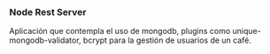 ### Node Rest Server

Aplicación que contempla el uso de mongodb, plugins como unique-mongodb-validator, bcrypt para la gestión de usuarios de un café.
